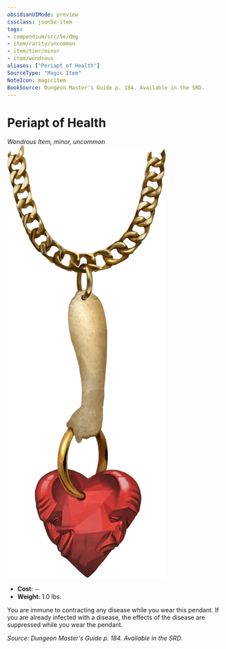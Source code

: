 ```yaml
---
obsidianUIMode: preview
cssclass: json5e-item
tags:
- compendium/src/5e/dmg
- item/rarity/uncommon
- item/tier/minor
- item/wondrous
aliases: ["Periapt of Health"]
SourceType: "Magic Item"
NoteIcon: magicitem
BookSource: Dungeon Master's Guide p. 184. Available in the SRD.
---
```

# Periapt of Health
*Wondrous Item, minor, uncommon*  
![](https://raw.githubusercontent.com/5etools-mirror-2/5etools-img/main/items/DMG/Periapt%20of%20Health.webp#right)  

- **Cost**: ⏤
- **Weight**: 1.0 lbs.

You are immune to contracting any disease while you wear this pendant. If you are already infected with a disease, the effects of the disease are suppressed while you wear the pendant.

*Source: Dungeon Master's Guide p. 184. Available in the SRD.*